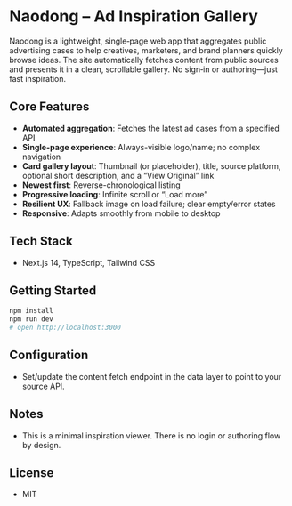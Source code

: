 # Naodong – Ad Inspiration Gallery

Naodong is a lightweight, single‑page web app that aggregates public advertising cases to help creatives, marketers, and brand planners quickly browse ideas. The site automatically fetches content from public sources and presents it in a clean, scrollable gallery. No sign‑in or authoring—just fast inspiration.

## Core Features
- **Automated aggregation**: Fetches the latest ad cases from a specified API
- **Single-page experience**: Always-visible logo/name; no complex navigation
- **Card gallery layout**: Thumbnail (or placeholder), title, source platform, optional short description, and a “View Original” link
- **Newest first**: Reverse-chronological listing
- **Progressive loading**: Infinite scroll or “Load more”
- **Resilient UX**: Fallback image on load failure; clear empty/error states
- **Responsive**: Adapts smoothly from mobile to desktop

## Tech Stack
- Next.js 14, TypeScript, Tailwind CSS

## Getting Started
```bash
npm install
npm run dev
# open http://localhost:3000
```

## Configuration
- Set/update the content fetch endpoint in the data layer to point to your source API.

## Notes
- This is a minimal inspiration viewer. There is no login or authoring flow by design.

## License
- MIT
